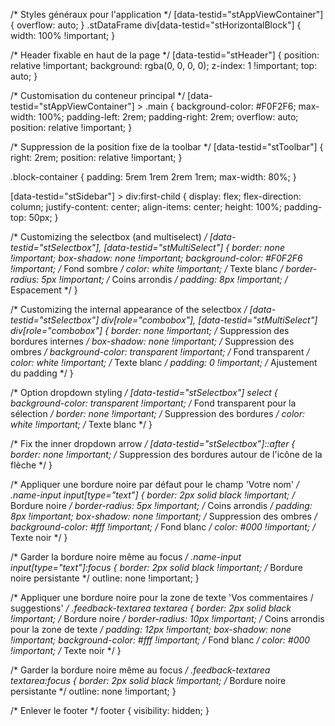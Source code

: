 /* Styles généraux pour l'application */
[data-testid="stAppViewContainer"] {
    overflow: auto;
}
.stDataFrame div[data-testid="stHorizontalBlock"] {
    width: 100% !important;
}

/* Header fixable en haut de la page */
[data-testid="stHeader"] {
    position: relative !important;
    background: rgba(0, 0, 0, 0);
    z-index: 1 !important;
    top: auto;
}

/* Customisation du conteneur principal */
[data-testid="stAppViewContainer"] > .main {
    background-color: #F0F2F6;
    max-width: 100%;
    padding-left: 2rem;
    padding-right: 2rem;
    overflow: auto;
    position: relative !important;
}

/* Suppression de la position fixe de la toolbar */
[data-testid="stToolbar"] {
    right: 2rem;
    position: relative !important;
}

.block-container {
    padding: 5rem 1rem 2rem 1rem;
    max-width: 80%;
}

[data-testid="stSidebar"] > div:first-child {
    display: flex;
    flex-direction: column;
    justify-content: center;
    align-items: center;
    height: 100%;
    padding-top: 50px;
}

/* Customizing the selectbox (and multiselect) */
[data-testid="stSelectbox"], [data-testid="stMultiSelect"] {
    border: none !important;
    box-shadow: none !important;
    background-color: #F0F2F6 !important; /* Fond sombre */
    color: white !important;           /* Texte blanc */
    border-radius: 5px !important;     /* Coins arrondis */
    padding: 8px !important;           /* Espacement */
}

/* Customizing the internal appearance of the selectbox */
[data-testid="stSelectbox"] div[role="combobox"], [data-testid="stMultiSelect"] div[role="combobox"] {
    border: none !important;           /* Suppression des bordures internes */
    box-shadow: none !important;       /* Suppression des ombres */
    background-color: transparent !important; /* Fond transparent */
    color: white !important;           /* Texte blanc */
    padding: 0 !important;             /* Ajustement du padding */
}

/* Option dropdown styling */
[data-testid="stSelectbox"] select {
    background-color: transparent !important; /* Fond transparent pour la sélection */
    border: none !important;                  /* Suppression des bordures */
    color: white !important;                  /* Texte blanc */
}

/* Fix the inner dropdown arrow */
[data-testid="stSelectbox"]::after {
    border: none !important; /* Suppression des bordures autour de l'icône de la flèche */
}

/* Appliquer une bordure noire par défaut pour le champ 'Votre nom' */
.name-input input[type="text"] {
    border: 2px solid black !important;  /* Bordure noire */
    border-radius: 5px !important;       /* Coins arrondis */
    padding: 8px !important;
    box-shadow: none !important;         /* Suppression des ombres */
    background-color: #fff !important;   /* Fond blanc */
    color: #000 !important;              /* Texte noir */
}

/* Garder la bordure noire même au focus */
.name-input input[type="text"]:focus {
    border: 2px solid black !important;  /* Bordure noire persistante */
    outline: none !important;
}

/* Appliquer une bordure noire pour la zone de texte 'Vos commentaires / suggestions' */
.feedback-textarea textarea {
    border: 2px solid black !important;  /* Bordure noire */
    border-radius: 10px !important;      /* Coins arrondis pour la zone de texte */
    padding: 12px !important;
    box-shadow: none !important;
    background-color: #fff !important;   /* Fond blanc */
    color: #000 !important;              /* Texte noir */
}

/* Garder la bordure noire même au focus */
.feedback-textarea textarea:focus {
    border: 2px solid black !important;  /* Bordure noire persistante */
    outline: none !important;
}



/* Enlever le footer */
footer {
    visibility: hidden;
}
